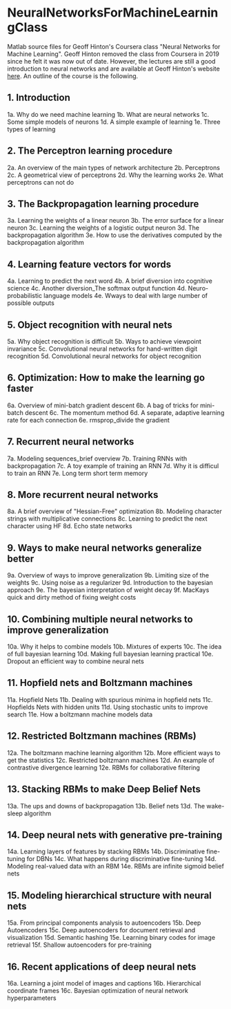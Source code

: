 # NeuralNetworksForMachineLearningClass
Matlab source files for Geoff Hinton's Coursera class "Neural Networks for Machine Learning". Geoff Hinton removed the class from
Coursera in 2019 since he felt it was now out of date. However, the lectures are still a good introduction to neural networks and 
are available at Geoff Hinton's website [here](https://www.cs.toronto.edu/~hinton/coursera_lectures.html). An outline of the course 
is the following.

## 1. Introduction
  1a. Why do we need machine learning
  1b. What are neural networks
  1c. Some simple models of neurons
  1d. A simple example of learning
  1e. Three types of learning

## 2. The Perceptron learning procedure
  2a. An overview of the main types of network architecture
  2b. Perceptrons
  2c. A geometrical view of perceptrons
  2d. Why the learning works
  2e. What perceptrons can not do

## 3. The Backpropagation learning procedure
  3a. Learning the weights of a linear neuron
  3b. The error surface for a linear neuron
  3c. Learning the weights of a logistic output neuron
  3d. The backpropagation algorithm
  3e. How to use the derivatives computed by the backpropagation algorithm

## 4. Learning feature vectors for words
  4a. Learning to predict the next word
  4b. A brief diversion into cognitive science
  4c. Another diversion_The softmax output function
  4d. Neuro-probabilistic language models
  4e. Wways to deal with large number of possible outputs

## 5. Object recognition with neural nets
  5a. Why object recognition is difficult
  5b. Ways to achieve viewpoint invariance
  5c. Convolutional neural networks for hand-written digit recognition
  5d. Convolutional neural networks for object recognition

## 6. Optimization: How to make the learning go faster
  6a. Overview of mini-batch gradient descent
  6b. A bag of tricks for mini-batch descent
  6c. The momentum method
  6d. A separate, adaptive learning rate for each connection
  6e. rmsprop_divide the gradient

## 7. Recurrent neural networks
  7a. Modeling sequences_brief overview
  7b. Training RNNs with backpropagation
  7c. A toy example of training an RNN
  7d. Why it is difficul to train an RNN
  7e. Long term short term memory

## 8. More recurrent neural networks
  8a. A brief overview of "Hessian-Free" optimization
  8b. Modeling character strings with multiplicative connections
  8c. Learning to predict the next character using HF
  8d. Echo state networks

## 9. Ways to make neural networks generalize better
  9a. Overview of ways to improve generalization
  9b. Limiting size of the weights
  9c. Using noise as a regularizer
  9d. Introduction to the bayesian approach
  9e. The bayesian interpretation of weight decay
  9f. MacKays quick and dirty method of fixing weight costs

## 10. Combining multiple neural networks to improve generalization
  10a. Why it helps to combine models
  10b. Mixtures of experts
  10c. The idea of full bayesian learning
  10d. Making full bayesian learning practical
  10e. Dropout an efficient way to combine neural nets

## 11. Hopfield nets and Boltzmann machines
  11a. Hopfield Nets
  11b. Dealing with spurious minima in hopfield nets
  11c. Hopfields Nets with hidden units
  11d. Using stochastic units to improve search
  11e. How a boltzmann machine models data

## 12. Restricted Boltzmann machines (RBMs)
  12a. The boltzmann machine learning algorithm
  12b. More efficient ways to get the statistics
  12c. Restricted boltzmann machines
  12d. An example of contrastive divergence learning
  12e. RBMs for collaborative filtering

## 13. Stacking RBMs to make Deep Belief Nets
  13a. The ups and downs of backpropagation
  13b. Belief nets
  13d. The wake-sleep algorithm

## 14. Deep neural nets with generative pre-training
  14a. Learning layers of features by stacking RBMs
  14b. Discriminative fine-tuning for DBNs
  14c. What happens during discriminative fine-tuning
  14d. Modeling real-valued data with an RBM
  14e. RBMs are infinite sigmoid belief nets

## 15. Modeling hierarchical structure with neural nets
  15a. From principal components analysis to autoencoders
  15b. Deep Autoencoders
  15c. Deep autoencoders for document retrieval and visualization
  15d. Semantic hashing
  15e. Learning binary codes for image retrieval
  15f. Shallow autoencoders for pre-training

## 16. Recent applications of deep neural nets
  16a. Learning a joint model of images and captions
  16b. Hierarchical coordinate frames
  16c. Bayesian optimization of neural network hyperparameters
